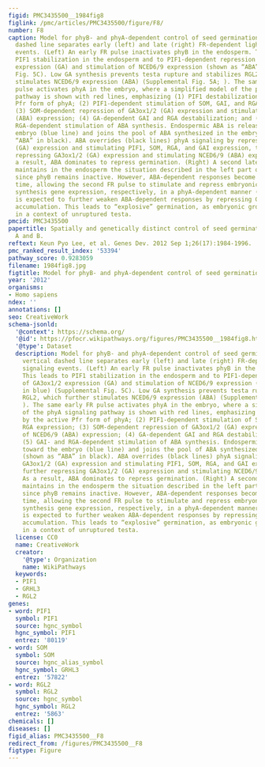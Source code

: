 ```yaml
---
figid: PMC3435500__1984fig8
figlink: /pmc/articles/PMC3435500/figure/F8/
number: F8
caption: Model for phyB- and phyA-dependent control of seed germination. The vertical
  dashed line separates early (left) and late (right) FR-dependent light signaling
  events. (Left) An early FR pulse inactivates phyB in the endosperm. This leads to
  PIF1 stabilization in the endosperm and to PIF1-dependent repression of GA3ox1/2
  expression (GA) and stimulation of NCED6/9 expression (shown as “ABA” in blue) (Supplemental
  Fig. 5C). Low GA synthesis prevents testa rupture and stabilizes RGL2, which further
  stimulates NCED6/9 expression (ABA) (Supplemental Fig. 5A; ). The same early FR
  pulse activates phyA in the embryo, where a simplified model of the phyA signaling
  pathway is shown with red lines, emphasizing (1) PIF1 destabilization by the active
  Pfr form of phyA; (2) PIF1-dependent stimulation of SOM, GAI, and RGA expression;
  (3) SOM-dependent repression of GA3ox1/2 (GA) expression and stimulation of NCED6/9
  (ABA) expression; (4) GA-dependent GAI and RGA destabilization; and (5) GAI- and
  RGA-dependent stimulation of ABA synthesis. Endospermic ABA is released toward the
  embryo (blue line) and joins the pool of ABA synthesized in the embryo (shown as
  “ABA” in black). ABA overrides (black lines) phyA signaling by repressing GA3ox1/2
  (GA) expression and stimulating PIF1, SOM, RGA, and GAI expression, thus further
  repressing GA3ox1/2 (GA) expression and stimulating NCED6/9 (ABA) expression. As
  a result, ABA dominates to repress germination. (Right) A second later FR pulse
  maintains in the endosperm the situation described in the left part of the figure,
  since phyB remains inactive. However, ABA-dependent responses become weaker over
  time, allowing the second FR pulse to stimulate and repress embryonic GA and ABA
  synthesis gene expression, respectively, in a phyA-dependent manner (). GA accumulation
  is expected to further weaken ABA-dependent responses by repressing GAI and RGA
  accumulation. This leads to “explosive” germination, as embryonic growth occurs
  in a context of unruptured testa.
pmcid: PMC3435500
papertitle: Spatially and genetically distinct control of seed germination by phytochromes
  A and B.
reftext: Keun Pyo Lee, et al. Genes Dev. 2012 Sep 1;26(17):1984-1996.
pmc_ranked_result_index: '53394'
pathway_score: 0.9283059
filename: 1984fig8.jpg
figtitle: Model for phyB- and phyA-dependent control of seed germination
year: '2012'
organisms:
- Homo sapiens
ndex: ''
annotations: []
seo: CreativeWork
schema-jsonld:
  '@context': https://schema.org/
  '@id': https://pfocr.wikipathways.org/figures/PMC3435500__1984fig8.html
  '@type': Dataset
  description: Model for phyB- and phyA-dependent control of seed germination. The
    vertical dashed line separates early (left) and late (right) FR-dependent light
    signaling events. (Left) An early FR pulse inactivates phyB in the endosperm.
    This leads to PIF1 stabilization in the endosperm and to PIF1-dependent repression
    of GA3ox1/2 expression (GA) and stimulation of NCED6/9 expression (shown as “ABA”
    in blue) (Supplemental Fig. 5C). Low GA synthesis prevents testa rupture and stabilizes
    RGL2, which further stimulates NCED6/9 expression (ABA) (Supplemental Fig. 5A;
    ). The same early FR pulse activates phyA in the embryo, where a simplified model
    of the phyA signaling pathway is shown with red lines, emphasizing (1) PIF1 destabilization
    by the active Pfr form of phyA; (2) PIF1-dependent stimulation of SOM, GAI, and
    RGA expression; (3) SOM-dependent repression of GA3ox1/2 (GA) expression and stimulation
    of NCED6/9 (ABA) expression; (4) GA-dependent GAI and RGA destabilization; and
    (5) GAI- and RGA-dependent stimulation of ABA synthesis. Endospermic ABA is released
    toward the embryo (blue line) and joins the pool of ABA synthesized in the embryo
    (shown as “ABA” in black). ABA overrides (black lines) phyA signaling by repressing
    GA3ox1/2 (GA) expression and stimulating PIF1, SOM, RGA, and GAI expression, thus
    further repressing GA3ox1/2 (GA) expression and stimulating NCED6/9 (ABA) expression.
    As a result, ABA dominates to repress germination. (Right) A second later FR pulse
    maintains in the endosperm the situation described in the left part of the figure,
    since phyB remains inactive. However, ABA-dependent responses become weaker over
    time, allowing the second FR pulse to stimulate and repress embryonic GA and ABA
    synthesis gene expression, respectively, in a phyA-dependent manner (). GA accumulation
    is expected to further weaken ABA-dependent responses by repressing GAI and RGA
    accumulation. This leads to “explosive” germination, as embryonic growth occurs
    in a context of unruptured testa.
  license: CC0
  name: CreativeWork
  creator:
    '@type': Organization
    name: WikiPathways
  keywords:
  - PIF1
  - GRHL3
  - RGL2
genes:
- word: PIF1
  symbol: PIF1
  source: hgnc_symbol
  hgnc_symbol: PIF1
  entrez: '80119'
- word: SOM
  symbol: SOM
  source: hgnc_alias_symbol
  hgnc_symbol: GRHL3
  entrez: '57822'
- word: RGL2
  symbol: RGL2
  source: hgnc_symbol
  hgnc_symbol: RGL2
  entrez: '5863'
chemicals: []
diseases: []
figid_alias: PMC3435500__F8
redirect_from: /figures/PMC3435500__F8
figtype: Figure
---
```


